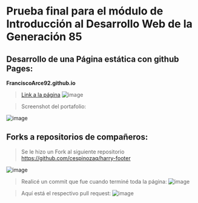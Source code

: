 # Prueba final para el módulo de Introducción al Desarrollo Web de la Generación 85

## Desarrollo de una Página estática con github Pages:

**FranciscoArce92.github.io**
> [Link a la página](https://franciscoarce92.github.io/)
![image](https://github.com/user-attachments/assets/49dc5deb-5c05-40a2-bc2b-b7f1d0d907ff)

> Screenshot del portafolio:

![image](https://github.com/user-attachments/assets/609f5c66-bfc5-4bb4-945e-1801c0482417)

## Forks a repositorios de compañeros:

> Se le hizo un Fork al siguiente repositorio https://github.com/cespinozaq/harry-footer

![image](https://github.com/user-attachments/assets/b63e417f-8b59-4dce-a32d-94a25021a936)

> Realicé un commit que fue cuando terminé toda la página:
![image](https://github.com/user-attachments/assets/b86d2992-1cc2-434e-b86b-75209f6af755)

> Aquí está el respectivo pull request:
![image](https://github.com/user-attachments/assets/bfd1a224-104f-471c-9a66-78d177437147)

